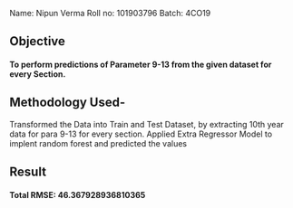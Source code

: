 Name: Nipun Verma
Roll no: 101903796
Batch: 4CO19

## Objective
#### To perform predictions of Parameter 9-13 from the given dataset for every Section.

## Methodology Used-
Transformed the Data into Train and Test Dataset, by extracting 10th year data for para 9-13 for every section. Applied Extra Regressor Model to implent random forest and predicted the values

## Result
#### Total RMSE: 46.367928936810365

